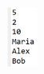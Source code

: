 <img src="https://github.com/hiranfbjc/tipos-curinga-wildcard-types3/blob/main/readme.png" width=60>
